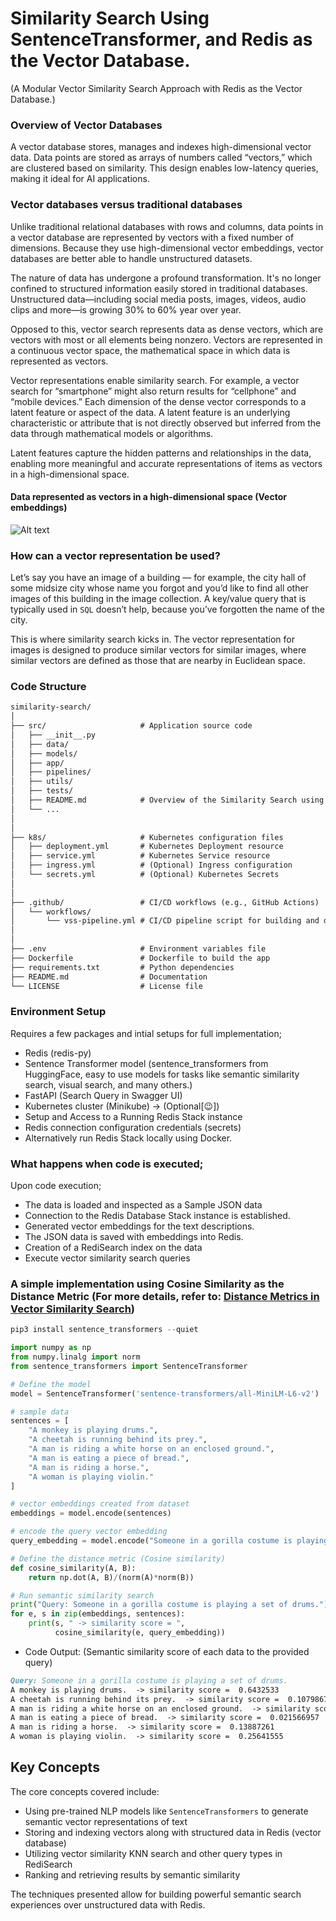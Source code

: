 # Similarity Search Using SentenceTransformer, and Redis as the Vector Database. 
(A Modular Vector Similarity Search Approach with Redis as the Vector Database.)

### Overview of Vector Databases
A vector database stores, manages and indexes high-dimensional vector data. 
Data points are stored as arrays of numbers called “vectors,” which are clustered based on similarity. 
This design enables low-latency queries, making it ideal for AI applications.

### Vector databases versus traditional databases
Unlike traditional relational databases with rows and columns, data points in a vector database are represented by vectors with a fixed number of dimensions. 
Because they use high-dimensional vector embeddings, vector databases are better able to handle unstructured datasets.

The nature of data has undergone a profound transformation. It's no longer confined to structured information easily stored in traditional databases.
Unstructured data—including social media posts, images, videos, audio clips and more—is growing 30% to 60% year over year.

Opposed to this, vector search represents data as dense vectors, which are vectors with most or all elements being nonzero. 
Vectors are represented in a continuous vector space, the mathematical space in which data is represented as vectors.

Vector representations enable similarity search. For example, a vector search for “smartphone” might also return results for “cellphone” and “mobile devices.” 
Each dimension of the dense vector corresponds to a latent feature or aspect of the data.
A latent feature is an underlying characteristic or attribute that is not directly observed but inferred from the data through mathematical models or algorithms.

Latent features capture the hidden patterns and relationships in the data, enabling more meaningful and accurate representations of items as vectors in a high-dimensional space.

#### Data represented as vectors in a high-dimensional space (Vector embeddings)
![Alt text](https://lh3.googleusercontent.com/F3cl6UTiYaeyOOx4R4s0ebI3OQCZ9-0uKCcG8VgJ2eLfudEhvrr2tuOynixfiy1GReyxfdAoW0GUvJiO0psv42AwRWkSO5EU5j6NrbgM7uRXQVRBACsL-gI6EkmDPfr-vFzFWRiOAIoR4PTndXNYmpQ "Vector Embeddings")

### How can a vector representation be used?

Let’s say you have an image of a building — for example, the city hall of some midsize city whose name you forgot
and you’d like to find all other images of this building in the image collection. 
A key/value query that is typically used in `SQL` doesn’t help, because you’ve forgotten the name of the city.

This is where similarity search kicks in. The vector representation for images is designed to produce similar 
vectors for similar images, where similar vectors are defined as those that are nearby in Euclidean space.


### Code Structure
```md
similarity-search/
│
├── src/                     # Application source code
│   ├── __init__.py
│   ├── data/
│   ├── models/ 
│   ├── app/
│   ├── pipelines/
│   ├── utils/
│   ├── tests/
│   ├── README.md            # Overview of the Similarity Search using SentenceTransformer, and Redis as the Vector Database
│   └── ...
│
│
├── k8s/                     # Kubernetes configuration files
│   ├── deployment.yml       # Kubernetes Deployment resource
│   ├── service.yml          # Kubernetes Service resource
│   ├── ingress.yml          # (Optional) Ingress configuration
│   └── secrets.yml          # (Optional) Kubernetes Secrets
│
│
├── .github/                 # CI/CD workflows (e.g., GitHub Actions)
│   └── workflows/
│       └── vss-pipeline.yml # CI/CD pipeline script for building and deploying
│
│
├── .env                     # Environment variables file
├── Dockerfile               # Dockerfile to build the app
├── requirements.txt         # Python dependencies
├── README.md                # Documentation
└── LICENSE                  # License file
```


### Environment Setup
Requires a few packages and intial setups for full implementation; 
- Redis (redis-py)
- Sentence Transformer model (sentence_transformers from HuggingFace, easy to use models for tasks like semantic similarity search, visual search, and many others.)
- FastAPI (Search Query in Swagger UI)
- Kubernetes cluster (Minikube) -> (Optional[😉])
- Setup and Access to a Running Redis Stack instance
- Redis connection configuration credentials (secrets)
- Alternatively run Redis Stack locally using Docker. 


### What happens when code is executed;
Upon code execution;
- The data is loaded and inspected as a Sample JSON data
- Connection to the Redis Database Stack instance is established.
- Generated vector embeddings for the text descriptions.
- The JSON data is saved with embeddings into Redis.
- Creation of a RediSearch index on the data
- Execute vector similarity search queries

### A simple implementation using Cosine Similarity as the Distance Metric (For more details, refer to: [Distance Metrics in Vector Similarity Search](/Users/user/Projects/similarity-search-redis-vectorDatabase/VECTOR-SIMILARITY-SEARCH.md))
```python
pip3 install sentence_transformers --quiet
```

```python
import numpy as np
from numpy.linalg import norm
from sentence_transformers import SentenceTransformer

# Define the model
model = SentenceTransformer('sentence-transformers/all-MiniLM-L6-v2')

# sample data
sentences = [
    "A monkey is playing drums.",
    "A cheetah is running behind its prey.",
    "A man is riding a white horse on an enclosed ground.",
    "A man is eating a piece of bread.",
    "A man is riding a horse.",
    "A woman is playing violin."
]

# vector embeddings created from dataset
embeddings = model.encode(sentences)

# encode the query vector embedding
query_embedding = model.encode("Someone in a gorilla costume is playing a set of drums.")

# Define the distance metric (Cosine similarity)
def cosine_similarity(A, B):
    return np.dot(A, B)/(norm(A)*norm(B))

# Run semantic similarity search
print("Query: Someone in a gorilla costume is playing a set of drums.")
for e, s in zip(embeddings, sentences):
    print(s, " -> similarity score = ",
          cosine_similarity(e, query_embedding))
```

- Code Output: (Semantic similarity score of each data to the provided query)
```md
Query: Someone in a gorilla costume is playing a set of drums.
A monkey is playing drums.  -> similarity score =  0.6432533
A cheetah is running behind its prey.  -> similarity score =  0.107986785
A man is riding a white horse on an enclosed ground.  -> similarity score =  0.11909153
A man is eating a piece of bread.  -> similarity score =  0.021566957
A man is riding a horse.  -> similarity score =  0.13887261
A woman is playing violin.  -> similarity score =  0.25641555
```


## Key Concepts
The core concepts covered include:

- Using pre-trained NLP models like `SentenceTransformers` to generate semantic vector representations of text
- Storing and indexing vectors along with structured data in Redis (vector database)
- Utilizing vector similarity KNN search and other query types in RediSearch
- Ranking and retrieving results by semantic similarity

The techniques presented allow for building powerful semantic search experiences over unstructured data with Redis.

























